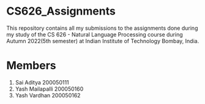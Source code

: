# CS626_Assignments

This repository contains all my submissions to the assignments done during my study of the CS 626 - Natural Language Processing course during Autumn 2022(5th semester) at Indian Institute of Technology Bombay, India.

# Members
1. Sai Aditya 200050111
2. Yash Mailapalli 200050160
3. Yash Vardhan 200050162

